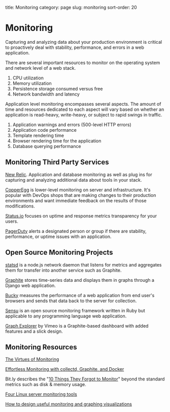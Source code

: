title: Monitoring
category: page
slug: monitoring
sort-order: 20


# Monitoring
Capturing and analyzing data about your production environment is critical
to proactively deal with stability, performance, and errors in a web 
application.

There are several important resources to monitor on the operating system 
and network level of a web stack.

1. CPU utilization
2. Memory utilization
3. Persistence storage consumed versus free
4. Network bandwidth and latency

Application level monitoring encompasses several aspects. The amount of time
and resources dedicated to each aspect will vary based on whether an 
application is read-heavy, write-heavy, or subject to rapid swings in traffic.

1. Application warnings and errors (500-level HTTP errors)
2. Application code performance
3. Template rendering time
4. Browser rendering time for the application
5. Database querying performance


## Monitoring Third Party Services
[New Relic](http://newrelic.com/). Application and database monitoring as
well as plug ins for capturing and analyzing additional data about tools in
your stack.

[CopperEgg](http://copperegg.com/) is lower-level monitoring on server and 
infrastructure. It's popular with DevOps shops that are making changes to
their production environments and want immediate feedback on the results
of those modifications.

[Status.io](http://status.io/) focuses on uptime and response metrics 
transparency for your users.

[PagerDuty](http://www.pagerduty.com/) alerts a designated person or group
if there are stability, performance, or uptime issues with an application.


## Open Source Monitoring Projects
[statsd](https://github.com/etsy/statsd/) is a node.js network daemon that
listens for metrics and aggregates them for transfer into another service
such as Graphite.

[Graphite](https://graphite.readthedocs.org/en/latest/overview.html) stores
time-series data and displays them in graphs through a Django web application.

[Bucky](http://github.hubspot.com/bucky/) measures the performance of a
web application from end user's browsers and sends that data back to the
server for collection.

[Sensu](http://sensuapp.org/) is an open source monitoring framework
written in Ruby but applicable to any programming language web application.

[Graph Explorer](http://vimeo.github.io/graph-explorer/) by Vimeo is a
Graphite-based dashboard with added features and a slick design.


## Monitoring Resources
[The Virtues of Monitoring](http://www.paperplanes.de/2011/1/5/the_virtues_of_monitoring.html)

[Effortless Monitoring with collectd, Graphite, and Docker](http://blog.docker.io/2013/07/effortless-monitoring-with-collectd-graphite-and-docker/)

Bit.ly describes the 
"[10 Things They Forgot to Monitor](http://word.bitly.com/post/74839060954/ten-things-to-monitor)"
beyond the standard metrics such as disk & memory usage.

[Four Linux server monitoring tools](http://aarvik.dk/four-linux-server-monitoring-and-management-tools/)

[How to design useful monitoring and graphing visualizations](https://blog.serverdensity.com/how-to-design-useful-monitoring-graphs-and-visualizations/)



